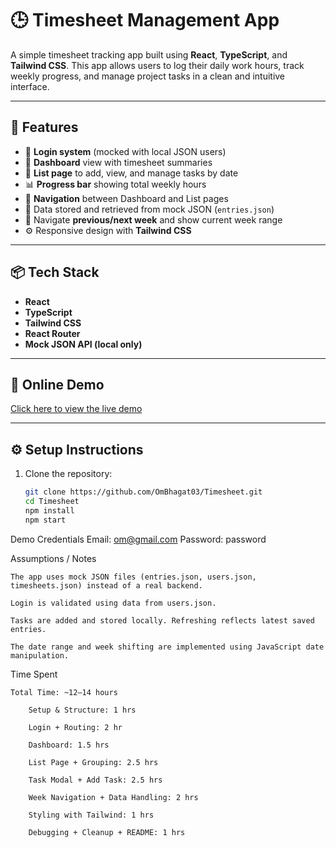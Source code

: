 # 🕒 Timesheet Management App

A simple timesheet tracking app built using **React**, **TypeScript**, and **Tailwind CSS**. This app allows users to log their daily work hours, track weekly progress, and manage project tasks in a clean and intuitive interface.

---

## 🚀 Features

- 🔐 **Login system** (mocked with local JSON users)
- 📅 **Dashboard** view with timesheet summaries
- 📝 **List page** to add, view, and manage tasks by date
- 📊 **Progress bar** showing total weekly hours
- 🧭 **Navigation** between Dashboard and List pages
- 💾 Data stored and retrieved from mock JSON (`entries.json`)
- 📆 Navigate **previous/next week** and show current week range
- ⚙️ Responsive design with **Tailwind CSS**

---

## 📦 Tech Stack

- **React**
- **TypeScript**
- **Tailwind CSS**
- **React Router**
- **Mock JSON API (local only)**

---

## 🚀 Online Demo

[Click here to view the live demo](https://timesheet-pearl.vercel.app/)

---

## ⚙️ Setup Instructions

1. Clone the repository:
   ```bash
   git clone https://github.com/OmBhagat03/Timesheet.git
   cd Timesheet
   npm install
   npm start

Demo Credentials
Email: om@gmail.com
Password: password

Assumptions / Notes

    The app uses mock JSON files (entries.json, users.json, timesheets.json) instead of a real backend.

    Login is validated using data from users.json.

    Tasks are added and stored locally. Refreshing reflects latest saved entries.

    The date range and week shifting are implemented using JavaScript date manipulation.

Time Spent

    Total Time: ~12–14 hours

        Setup & Structure: 1 hrs

        Login + Routing: 2 hr

        Dashboard: 1.5 hrs

        List Page + Grouping: 2.5 hrs

        Task Modal + Add Task: 2.5 hrs

        Week Navigation + Data Handling: 2 hrs

        Styling with Tailwind: 1 hrs

        Debugging + Cleanup + README: 1 hrs